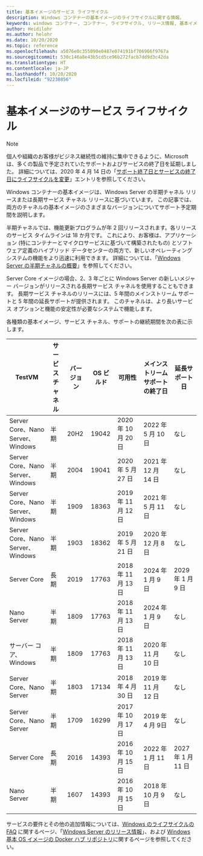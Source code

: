 ```yaml
---
title: 基本イメージのサービス ライフサイクル
description: Windows コンテナーの基本イメージのライフサイクルに関する情報。
keywords: windows コンテナー, コンテナー, ライフサイクル, リリース情報, 基本イメージ, コンテナー基本イメージ
author: Heidilohr
ms.author: helohr
ms.date: 10/20/2020
ms.topic: reference
ms.openlocfilehash: a5076e0c355090e0487e074191bf706966f9767a
ms.sourcegitcommit: 530c146a8e43b5cd5ce96b272facb7dd9d3c42da
ms.translationtype: HT
ms.contentlocale: ja-JP
ms.lasthandoff: 10/20/2020
ms.locfileid: "92238856"
---
```

# <a name="base-image-servicing-lifecycles"></a>基本イメージのサービス ライフサイクル

> [!Note]
> 個人や組織のお客様がビジネス継続性の維持に集中できるように、Microsoft は、多くの製品で予定されていたサポートおよびサービスの終了日を延期しました。 詳細については、2020 年 4 月 14 日の「[サポート終了日とサービスの終了日にライフサイクルを変更](https://support.microsoft.com/help/4557164/lifecycle-changes-to-end-of-support-and-servicing-dates)」エントリを参照してください。

Windows コンテナーの基本イメージは、Windows Server の半期チャネル リリースまたは長期サービス チャネル リリースに基づいています。 この記事では、両方のチャネルの基本イメージのさまざまなバージョンについてサポート予定期間を説明します。

半期チャネルでは、機能更新プログラムが年 2 回リリースされます。各リリースのサービス タイムラインは 18 か月です。 これにより、お客様は、アプリケーション (特にコンテナーとマイクロサービスに基づいて構築されたもの) とソフトウェア定義のハイブリッド データセンターの両方で、新しいオペレーティング システムの機能をより迅速に利用できます。 詳細については、「[Windows Server の半期チャネルの概要](/windows-server/get-started/semi-annual-channel-overview)」を参照してください。

Server Core イメージの場合、2、3 年ごとに Windows Server の新しいメジャー バージョンがリリースされる長期サービス チャネルを使用することもできます。 長期サービス チャネルのリリースには、5 年間のメインストリーム サポートと 5 年間の延長サポートが提供されます。 このチャネルは、より長いサービス オプションと機能の安定性が必要なシステムで機能します。

各種類の基本イメージ、サービス チャネル、サポートの継続期間を次の表に示します。

|TestVM                       |サービス チャネル|バージョン|OS ビルド|可用性|メインストリーム サポートの終了日|延長サポート日|
|---------------------------------|-----------------|-------|--------|------------|---------------------------|---------------------|
|Server Core、Nano Server、Windows|半期      |20H2   |19042   |2020 年 10 月 20 日  |2022 年 5 月 10 日                 |なし                  |
|Server Core、Nano Server、Windows|半期      |2004   |19041   |2020 年 5 月 27 日  |2021 年 12 月 14 日                 |なし                  |
|Server Core、Nano Server、Windows|半期      |1909   |18363   |2019 年 11 月 12 日  |2021 年 5 月 11 日                 |なし                  |
|Server Core、Nano Server、Windows|半期      |1903   |18362   |2019 年 5 月 21 日  |2020 年 12 月 8 日                 |なし                  |
|Server Core                      |長期        |2019   |17763   |2018 年 11 月 13 日  |2024 年 1 月 9 日                 |2029 年 1 月 9 日           |
|Nano Server                      |半期      |1809   |17763   |2018 年 11 月 13 日  |2024 年 1 月 9 日                 |なし                  |
|サーバー コア、Windows             |半期      |1809   |17763   |2018 年 11 月 13 日  |2020 年 11 月 10 日                 |なし                  |
|Server Core、Nano Server         |半期      |1803   |17134   |2018 年 4 月 30 日  |2019 年 11 月 12 日                 |なし                  |
|Server Core、Nano Server         |半期      |1709   |16299   |2017 年 10 月 17 日  |2019 年 4 月 9日                 |なし                  |
|Server Core                      |長期        |2016   |14393   |2016 年 10 月 15 日  |2022 年 1 月 11 日                 |2027 年 1 月 11 日           |
|Nano Server                      |半期      |1607   |14393   |2016 年 10 月 15 日  |2018 年 10 月 9 日                 |なし                  |

サービスの要件とその他の追加情報については、[Windows のライフサイクルの FAQ](https://support.microsoft.com/help/18581/lifecycle-faq-windows-products) に関するページ、「[Windows Server のリリース情報](/windows-server/get-started/windows-server-release-info)」、および [Windows 基本 OS イメージの Docker ハブ リポジトリ](https://hub.docker.com/_/microsoft-windows-base-os-images)に関するページを参照してください。
